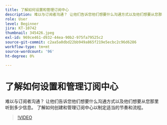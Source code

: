 ```yaml
---
title: 了解如何设置和管理订阅中心
description: 难以与订阅者沟通？ 让他们告诉您他们想要什么沟通方式以及他们想要从您那里听到多少信息。 了解如何创建和管理订阅中心以制定适当的节奏和流程。
role: User
level: Beginner
jira: KT-10742
thumbnail: 345426.jpeg
exl-id: 969ce461-d932-44ea-90b2-975fa79525c2
source-git-commit: c2aa5a0dbd22bb949a865f219e5ecbc2c96d6286
workflow-type: tm+mt
source-wordcount: '96'
ht-degree: 0%

---
```


# 了解如何设置和管理订阅中心

难以与订阅者沟通？ 让他们告诉您他们想要什么沟通方式以及他们想要从您那里听到多少信息。 了解如何创建和管理订阅中心以制定适当的节奏和流程。

>[!VIDEO](https://video.tv.adobe.com/v/345426/?quality=12&learn=on)
